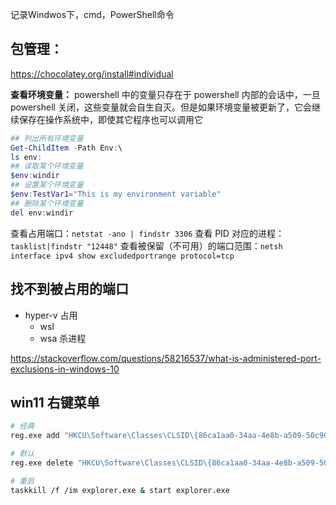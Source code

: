 记录Windwos下，cmd，PowerShell命令
## 包管理：
https://chocolatey.org/install#individual


**查看环境变量：**
powershell 中的变量只存在于 powershell 内部的会话中，一旦 powershell 关闭，这些变量就会自生自灭。但是如果环境变量被更新了，它会继续保存在操作系统中，即使其它程序也可以调用它

```powershell
## 列出所有环境变量
Get-ChildItem -Path Env:\
ls env:
## 读取某个环境变量
$env:windir
## 设置某个环境变量
$env:TestVar1="This is my environment variable"
## 删除某个环境变量
del env:windir
```

查看占用端口：`netstat -ano | findstr 3306`
查看 PID 对应的进程：`tasklist|findstr "12448"`
查看被保留（不可用）的端口范围：`netsh interface ipv4 show excludedportrange protocol=tcp`

## 找不到被占用的端口

- hyper-v 占用
	- wsl
	- wsa 杀进程

https://stackoverflow.com/questions/58216537/what-is-administered-port-exclusions-in-windows-10
## win11 右键菜单

```sh
# 经典
reg.exe add "HKCU\Software\Classes\CLSID\{86ca1aa0-34aa-4e8b-a509-50c905bae2a2}\InprocServer32" /f /ve

# 默认
reg.exe delete "HKCU\Software\Classes\CLSID\{86ca1aa0-34aa-4e8b-a509-50c905bae2a2}\InprocServer32" /va /f

# 重启
taskkill /f /im explorer.exe & start explorer.exe
```
